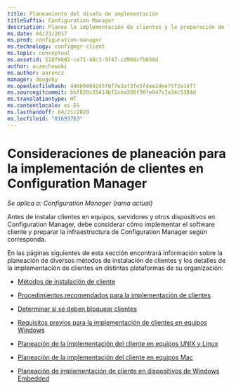 ```yaml
---
title: Planeamiento del diseño de implementación
titleSuffix: Configuration Manager
description: Planee la implementación de clientes y la preparación de la infraestructura de Configuration Manager.
ms.date: 04/23/2017
ms.prod: configuration-manager
ms.technology: configmgr-client
ms.topic: conceptual
ms.assetid: 518f9882-ce71-48c3-9f47-cd968cfb658d
author: aczechowski
ms.author: aaroncz
manager: dougeby
ms.openlocfilehash: 446b0404245f0f7e3af3fe5f4ee2dee75f2e14f7
ms.sourcegitcommit: bbf820c35414bf2cba356f30fe047c1a34c5384d
ms.translationtype: HT
ms.contentlocale: es-ES
ms.lasthandoff: 04/21/2020
ms.locfileid: "81693763"
---
```

# <a name="planning-considerations-for-deploying-clients-in-configuration-manager"></a>Consideraciones de planeación para la implementación de clientes en Configuration Manager

*Se aplica a: Configuration Manager (rama actual)*

Antes de instalar clientes en equipos, servidores y otros dispositivos en Configuration Manager, debe considerar cómo implementar el software cliente y preparar la infraestructura de Configuration Manager según corresponda.  

 En las páginas siguientes de esta sección encontrará información sobre la planeación de diversos métodos de instalación de clientes y los detalles de la implementación de clientes en distintas plataformas de su organización:  

-   [Métodos de instalación de cliente](../../../../core/clients/deploy/plan/client-installation-methods.md)  

-   [Procedimientos recomendados para la implementación de clientes](../../../../core/clients/deploy/plan/best-practices-for-client-deployment.md)  

-   [Determinar si se deben bloquear clientes](../../../../core/clients/deploy/plan/determine-whether-to-block-clients.md)  

-   [Requisitos previos para la implementación de clientes en equipos Windows](../../../../core/clients/deploy/prerequisites-for-deploying-clients-to-windows-computers.md)  

-   [Planeación de la implementación del cliente en equipos UNIX y Linux](../../../../core/clients/deploy/plan/planning-for-client-deployment-to-linux-and-unix-computers.md)  

-   [Planeación de la implementación del cliente en equipos Mac](../../../../core/clients/deploy/plan/planning-for-client-deployment-to-mac-computers.md)  

-   [Planeación de implementación de cliente en dispositivos de Windows Embedded](../../../../core/clients/deploy/plan/planning-for-client-deployment-to-windows-embedded-devices.md)  
